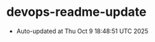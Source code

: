 # devops-readme-update
<!--START_SECTION:activity-->
- Auto-updated at Thu Oct  9 18:48:51 UTC 2025
<!--END_SECTION:activity-->
